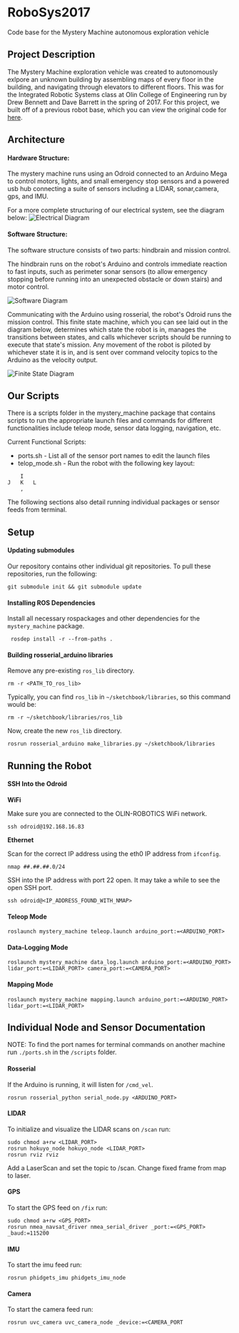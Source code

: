 # RoboSys2017
Code base for the Mystery Machine autonomous exploration vehicle


## Project Description

The Mystery Machine exploration vehicle was created to autonomously exlpore an unknown building by assembling maps of every floor in the building, and navigating through elevators to different floors. This was for the Integrated Robotic Systems class at Olin College of Engineering run by Drew Bennett and Dave Barrett in the spring of 2017. For this project, we built off of a previous robot base, which you can view the original code for [here](https://github.com/kghite/FunRobo2016).

## Architecture

#### Hardware Structure:

The mystery machine runs using an Odroid connected to an Arduino Mega to control motors, lights, and small emergency stop sensors and a powered usb hub connecting a suite of sensors including a LIDAR, sonar,camera, gps, and IMU.

For a more complete structuring of our electrical system, see the diagram below:
![Electrical Diagram](https://github.com/kghite/SysRobo2017/blob/master/wiring_diagram.png)

#### Software Structure:

The software structure consists of two parts: hindbrain and mission control.

The hindbrain runs on the robot's Arduino and controls immediate reaction to fast inputs, such as perimeter sonar sensors (to allow emergency stopping before running into an unexpected obstacle or down stairs) and motor control.

![Software Diagram](https://github.com/kghite/SysRobo2017/blob/master/software_diagram.png)


Communicating with the Arduino using rosserial, the robot's Odroid runs the mission control. This finite state machine, which you can see laid out in the diagram below, determines which state the robot is in, manages the transitions between states, and calls whichever scripts should be running to execute that state's mission. Any movement of the robot is piloted by whichever state it is in, and is sent over command velocity topics to the Arduino as the velocity output.

![Finite State Diagram](https://github.com/kghite/SysRobo2017/blob/master/finite_state_diagram_final.png)

## Our Scripts

There is a scripts folder in the mystery_machine package that contains scripts to run the appropriate launch files and commands for different functionalities include teleop mode, sensor data logging, navigation, etc. 

Current Functional Scripts:

- ports.sh - List all of the sensor port names to edit the launch files
- telop_mode.sh - Run the robot with the following key layout:

```
	I
J	K 	L
	,
```

The following sections also detail running individual packages or sensor feeds from terminal.


## Setup

#### Updating submodules

Our repository contains other individual git repositories. To pull these repositories, run the following:

`git submodule init && git submodule update`

#### Installing ROS Dependencies

Install all necessary rospackages and other dependencies for the `mystery_machine` package.

` rosdep install -r --from-paths .`

#### Building rosserial_arduino libraries

Remove any pre-existing `ros_lib` directory.

`rm -r <PATH_TO_ros_lib>`

Typically, you can find `ros_lib` in `~/sketchbook/libraries`, so this command would be:

`rm -r ~/sketchbook/libraries/ros_lib`

Now, create the new `ros_lib` directory.

`rosrun rosserial_arduino make_libraries.py ~/sketchbook/libraries`


## Running the Robot

#### SSH Into the Odroid

**WiFi**

Make sure you are connected to the OLIN-ROBOTICS WiFi network.

`ssh odroid@192.168.16.83`

**Ethernet**

Scan for the correct IP address using the eth0 IP address from `ifconfig`.

`nmap ##.##.##.0/24`

SSH into the IP address with port 22 open. It may take a while to see the open SSH port.

`ssh odroid@<IP_ADDRESS_FOUND_WITH_NMAP>`

#### Teleop Mode

`roslaunch mystery_machine teleop.launch arduino_port:=<ARDUINO_PORT>`

#### Data-Logging Mode

`roslaunch mystery_machine data_log.launch arduino_port:=<ARDUINO_PORT> lidar_port:=<LIDAR_PORT> camera_port:=<CAMERA_PORT>`

#### Mapping Mode

`roslaunch mystery_machine mapping.launch arduino_port:=<ARDUINO_PORT> lidar_port:=<LIDAR_PORT>`


## Individual Node and Sensor Documentation

NOTE: To find the port names for terminal commands on another machine run `./ports.sh` in the `/scripts` folder.

#### Rosserial

If the Arduino is running, it will listen for `/cmd_vel`.

`rosrun rosserial_python serial_node.py <ARDUINO_PORT>`

#### LIDAR

To initialize and visualize the LIDAR scans on `/scan` run:

```
sudo chmod a+rw <LIDAR_PORT>
rosrun hokuyo_node hokuyo_node <LIDAR_PORT>
rosrun rviz rviz
```

Add a LaserScan and set the topic to /scan.  Change fixed frame from map to laser.

#### GPS

To start the GPS feed on `/fix` run:

```
sudo chmod a+rw <GPS_PORT>
rosrun nmea_navsat_driver nmea_serial_driver _port:=<GPS_PORT> _baud:=115200
```

#### IMU

To start the imu feed run:

`rosrun phidgets_imu phidgets_imu_node`

#### Camera

To start the camera feed run:

`rosrun uvc_camera uvc_camera_node _device:=<CAMERA_PORT`

